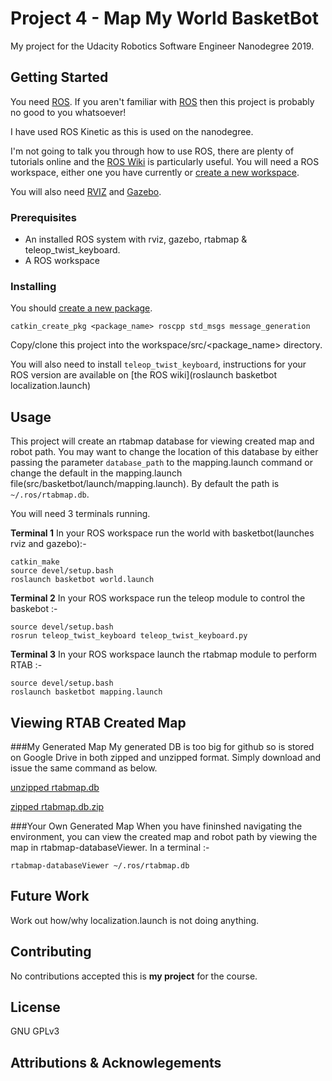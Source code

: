 # Project 4 - Map My World BasketBot
My project for the Udacity Robotics Software Engineer Nanodegree 2019.

## Getting Started
You need [ROS](http://ros.org). If you aren't familiar with [ROS](http://ros.org) then this project is probably no good to you whatsoever!

I have used ROS Kinetic as this is used on the nanodegree.

I'm not going to talk you through how to use ROS, there are plenty of tutorials online and the [ROS Wiki](http://wiki.ros.org) is particularly useful. You will need a ROS workspace, either one you have currently or [create a new workspace](http://wiki.ros.org/catkin/Tutorials/create_a_workspace).

You will also need [RVIZ](http://wiki.ros.org/rviz/UserGuide) and [Gazebo](http://gazebosim.org/).


### Prerequisites
- An installed ROS system with rviz, gazebo, rtabmap & teleop_twist_keyboard.
- A ROS workspace

### Installing
You should [create a new package](http://wiki.ros.org/ROS/Tutorials/CreatingPackage).

`catkin_create_pkg <package_name> roscpp std_msgs message_generation`

Copy/clone this project into the workspace/src/<package_name> directory.

You will also need to install `teleop_twist_keyboard`, instructions for your ROS version are available on [the ROS wiki](roslaunch basketbot localization.launch)

## Usage
This project will create an rtabmap database for viewing created map and robot path. You may want to change the location of this database by either passing the parameter `database_path` to the mapping.launch command or change the default in the mapping.launch file(src/basketbot/launch/mapping.launch). By default the path is `~/.ros/rtabmap.db`.

You will need 3 terminals running.

**Terminal 1**
In your ROS workspace run the world with basketbot(launches rviz and gazebo):-

```
catkin_make
source devel/setup.bash
roslaunch basketbot world.launch
```

**Terminal 2**
In your ROS workspace run the teleop module to control the baskebot :-

```
source devel/setup.bash
rosrun teleop_twist_keyboard teleop_twist_keyboard.py 
```


**Terminal 3**
In your ROS workspace launch the rtabmap module to perform RTAB :-

```
source devel/setup.bash
roslaunch basketbot mapping.launch 
```

## Viewing RTAB Created Map ##
###My Generated Map
My generated DB is too big for github so is stored on Google Drive in both zipped and unzipped format. Simply download and issue the same command as below.

[unzipped rtabmap.db](https://drive.google.com/open?id=1IF21DfZuhObm67K9NsVUwdalZ1X2t0e4)

[zipped rtabmap.db.zip](https://drive.google.com/open?id=1VCui1ZcR0mGmwyNhvYoG2pp9KL-ROlm9)

###Your Own Generated Map
When you have fininshed navigating the environment, you can view the created map and robot path by viewing the map in rtabmap-databaseViewer. In a terminal :-

```
rtabmap-databaseViewer ~/.ros/rtabmap.db
```

## Future Work
Work out how/why localization.launch is not doing anything.

## Contributing
No contributions accepted this is **my project** for the course.

## License
GNU GPLv3

## Attributions & Acknowlegements
